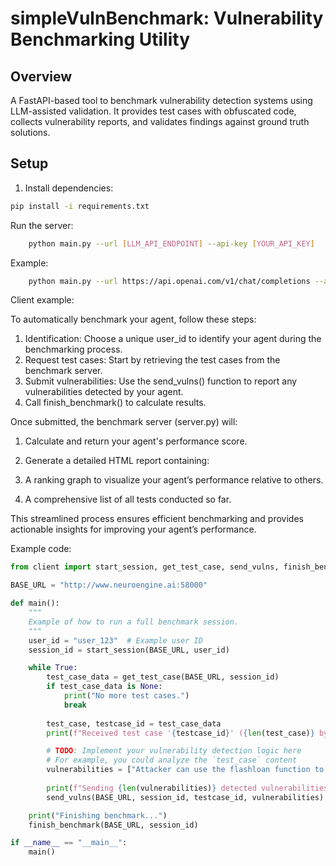 # simpleVulnBenchmark: Vulnerability Benchmarking Utility

## Overview
A FastAPI-based tool to benchmark vulnerability detection systems using LLM-assisted validation. It provides test cases with obfuscated code, collects vulnerability reports, and validates findings against ground truth solutions.

## Setup
1. Install dependencies:
```bash
pip install -i requirements.txt
```
Run the server:

```bash
    python main.py --url [LLM_API_ENDPOINT] --api-key [YOUR_API_KEY]
```

Example:

```bash
    python main.py --url https://api.openai.com/v1/chat/completions --api-key sk-xxxx
```

Client example:

To automatically benchmark your agent, follow these steps:


1. Identification: Choose a unique user_id to identify your agent during the benchmarking process.
2. Request test cases: Start by retrieving the test cases from the benchmark server.
3. Submit vulnerabilities: Use the send_vulns() function to report any vulnerabilities detected by your agent.
4. Call finish_benchmark() to calculate results.

Once submitted, the benchmark server (server.py) will:

1. Calculate and return your agent's performance score.

2. Generate a detailed HTML report containing:

3. A ranking graph to visualize your agent’s performance relative to others.

4. A comprehensive list of all tests conducted so far.


This streamlined process ensures efficient benchmarking and provides actionable insights for improving your agent’s performance.

Example code:

```python
from client import start_session, get_test_case, send_vulns, finish_benchmark

BASE_URL = "http://www.neuroengine.ai:58000"

def main():
    """
    Example of how to run a full benchmark session.
    """
    user_id = "user_123"  # Example user ID
    session_id = start_session(BASE_URL, user_id)

    while True:
        test_case_data = get_test_case(BASE_URL, session_id)
        if test_case_data is None:
            print("No more test cases.")
            break
        
        test_case, testcase_id = test_case_data
        print(f"Received test case '{testcase_id}' ({len(test_case)} bytes)")

        # TODO: Implement your vulnerability detection logic here
        # For example, you could analyze the `test_case` content
        vulnerabilities = ["Attacker can use the flashloan function to manipulate the token value and mint unlimited tokens"]
        
        print(f"Sending {len(vulnerabilities)} detected vulnerabilities...")
        send_vulns(BASE_URL, session_id, testcase_id, vulnerabilities)

    print("Finishing benchmark...")
    finish_benchmark(BASE_URL, session_id)

if __name__ == "__main__":
    main() 
```

